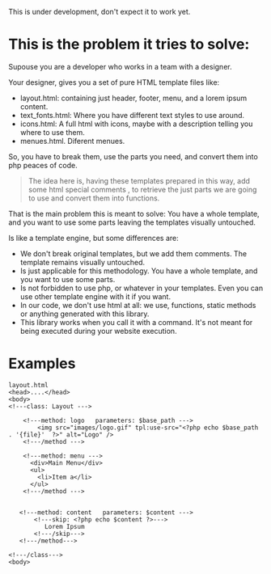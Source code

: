 This is under development, don't expect it to work yet.

This is the problem it tries to solve:
======================================

Supouse you are a developer who works in a team with a designer.

Your designer, gives you a set of pure HTML template files like:
  * layout.html: containing just header, footer, menu, and a lorem ipsum content.
  * text_fonts.html: Where you have different text styles to use around.
  * icons.html: A full html with icons, maybe with a description telling you where to use them.
  * menues.html. Diferent menues.

So, you have to break them, use the parts you need, and convert them into php peaces of code.

> The idea here is, having these templates prepared in this way, add some html special comments <!--- special tag --->, to retrieve the just parts we are going to use and convert them into functions. 

That is the main problem this is meant to solve: You have a whole template, and you want to use some parts leaving the templates visually untouched.

Is like a template engine, but some differences are:
  * We don't break original templates, but we add them comments. The template remains visually untouched.
  * Is just applicable for this methodology. You have a whole template, and you want to use some parts.
  * Is not forbidden to use php, or whatever in your templates. Even you can use other template engine with it if you want.
  * In our code, we don't use html at all: we use, functions, static methods or anything generated with this library.
  * This library works when you call it with a command. It's not meant for being executed during your website execution.
 

Examples
========

    layout.html
    <head>....</head>
    <body>
    <!---class: Layout --->

	    <!---method: logo   parameters: $base_path --->
		    <img src="images/logo.gif" tpl:use-src="<?php echo $base_path . '{file}'  ?>" alt="Logo" />
        <!---/method --->

	    <!---method: menu --->
          <div>Main Menu</div>
          <ul>
            <li>Item a</li>
          </ul>
        <!---/method --->


       <!---method: content   parameters: $content --->
           <!---skip: <?php echo $content ?>--->
              Lorem Ipsum
           <!---/skip--->
       <!---/method--->

    <!---/class--->
    <body>
    

